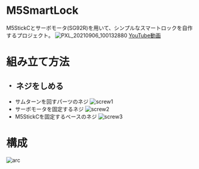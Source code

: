 # M5SmartLock
M5StickCとサーボモータ(SG92R)を用いて、シンプルなスマートロックを自作するプロジェクト。
![PXL_20210906_100132880](https://user-images.githubusercontent.com/29032673/132202541-8e7e3a07-6960-41be-b272-533cf61c568d.jpg)
[YouTube動画](https://www.youtube.com/watch?v=8JwmWsKJItM)
# 組み立て方法
## ・ ネジをしめる
- サムターンを回すパーツのネジ
![screw1](https://user-images.githubusercontent.com/29032673/132202490-c88ea5ab-99f4-421e-820d-bc2907dd5cc6.png)
- サーボモータを固定するネジ
![screw2](https://user-images.githubusercontent.com/29032673/132202504-84ad9b30-412a-47f7-b9df-243a4038b1db.png)
- M5StickCを固定するベースのネジ
![screw3](https://user-images.githubusercontent.com/29032673/132202506-16975004-2829-4a0c-ac15-c0732518c7d6.png)

# 構成
![arc](https://user-images.githubusercontent.com/29032673/132202482-8d069a23-18d5-4739-9f99-a74b5fdeb87a.png)